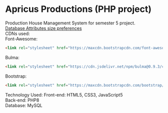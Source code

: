 # Apricus Productions (PHP project)
Production House Management System for semester 5 project.
<br />
<a href="https://stackoverflow.com/questions/8295131/best-practices-for-sql-varchar-column-length" target="_blank" >Database Attributes size preferences</a>
<br />
CDNs used:
<br />
Font-Awesome:
<br />
```html
<link rel="stylesheet" href="https://maxcdn.bootstrapcdn.com/font-awesome/4.7.0/css/font-awesome.min.css" />
```
Bulma:<br />
```html
<link rel="stylesheet" href="https://cdn.jsdelivr.net/npm/bulma@0.9.3/css/bulma.min.css" />
```
Bootstrap:<br />
```html
<link rel="stylesheet" href="https://maxcdn.bootstrapcdn.com/bootstrap/4.0.0/css/bootstrap.min.css" integrity="sha384-Gn5384xqQ1aoWXA+058RXPxPg6fy4IWvTNh0E263XmFcJlSAwiGgFAW/dAiS6JXm" crossorigin="anonymous" />
```


Technology Used:
Front-end: HTML5, CSS3, JavaScript5  
Back-end: PHP8  
Database: MySQL  
